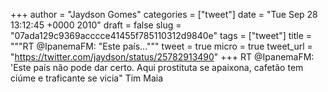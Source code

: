 
+++
author = "Jaydson Gomes"
categories = ["tweet"]
date = "Tue Sep 28 13:12:45 +0000 2010"
draft = false
slug = "07ada129c9369acccce41455f785110312d9840e"
tags = ["tweet"]
title = """RT @IpanemaFM: "Este país..."""
tweet = true
micro = true
tweet_url = "https://twitter.com/jaydson/status/25782913490"
+++
RT @IpanemaFM: 'Este país não pode dar certo. Aqui prostituta se apaixona, cafetão tem ciúme e traficante se vicia" Tim Maia
